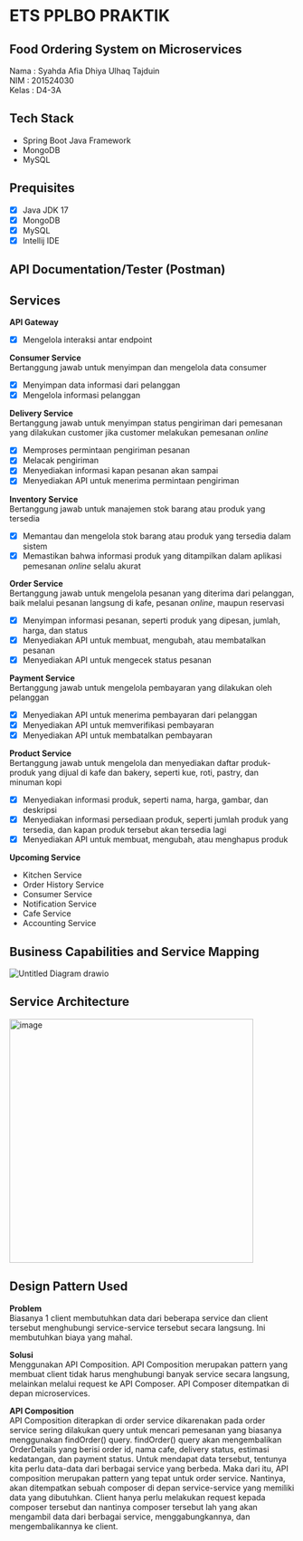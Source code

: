 # ETS PPLBO PRAKTIK

## Food Ordering System on Microservices
Nama  : Syahda Afia Dhiya Ulhaq Tajduin  
NIM   : 201524030  
Kelas : D4-3A  

## Tech Stack
- Spring Boot Java Framework
- MongoDB
- MySQL

## Prequisites
- [x] Java JDK 17  
- [x] MongoDB  
- [x] MySQL
- [x] Intellij IDE

## API Documentation/Tester (Postman)


## Services
**API Gateway**
- [x] Mengelola interaksi antar endpoint

**Consumer Service**  
Bertanggung jawab untuk menyimpan dan mengelola data consumer  
- [x] Menyimpan data informasi dari pelanggan  
- [x] Mengelola informasi pelanggan  

**Delivery Service**  
Bertanggung jawab untuk menyimpan status pengiriman dari pemesanan yang dilakukan customer jika customer melakukan pemesanan _online_   
- [x] Memproses permintaan pengiriman pesanan
- [x] Melacak pengiriman
- [x] Menyediakan informasi kapan pesanan akan sampai
- [x] Menyediakan API untuk menerima permintaan pengiriman

**Inventory Service**  
Bertanggung jawab untuk manajemen stok barang atau produk yang tersedia  
- [x] Memantau dan mengelola stok barang atau produk yang tersedia dalam sistem  
- [x] Memastikan bahwa informasi produk yang ditampilkan dalam aplikasi pemesanan _online_ selalu akurat

**Order Service**  
Bertanggung jawab untuk mengelola pesanan yang diterima dari pelanggan, baik melalui pesanan langsung di kafe, pesanan _online_, maupun reservasi  
- [x] Menyimpan informasi pesanan, seperti produk yang dipesan, jumlah, harga, dan status  
- [x] Menyediakan API untuk membuat, mengubah, atau membatalkan pesanan  
- [x] Menyediakan API untuk mengecek status pesanan  

**Payment Service**  
Bertanggung jawab untuk mengelola pembayaran yang dilakukan oleh pelanggan  
- [x] Menyediakan API untuk menerima pembayaran dari pelanggan  
- [x] Menyediakan API untuk memverifikasi pembayaran  
- [x] Menyediakan API untuk membatalkan pembayaran  

**Product Service**  
Bertanggung jawab untuk mengelola dan menyediakan daftar produk-produk yang dijual di kafe dan bakery, seperti kue, roti, pastry, dan minuman kopi  
- [x] Menyediakan informasi produk, seperti nama, harga, gambar, dan deskripsi  
- [x] Menyediakan informasi persediaan produk, seperti jumlah produk yang tersedia, dan kapan produk tersebut akan tersedia lagi  
- [x] Menyediakan API untuk membuat, mengubah, atau menghapus produk  

**Upcoming Service**
- Kitchen Service
- Order History Service
- Consumer Service
- Notification Service
- Cafe Service
- Accounting Service

## Business Capabilities and Service Mapping  
![Untitled Diagram drawio](https://github.com/syahdaafia/HasilETSPPLBO2023/assets/76998317/048ebc2b-1120-4fce-8f97-4adaaf2be069)  

## Service Architecture  
<img width="431" alt="image" src="https://github.com/syahdaafia/HasilETSPPLBO2023/assets/76998317/ebb5dcfc-859f-470d-8603-e0c7914eea57">  

## Design Pattern Used  
**Problem**  
Biasanya 1 client membutuhkan data dari beberapa service dan client tersebut menghubungi service-service tersebut secara langsung. Ini membutuhkan biaya yang mahal.

**Solusi**  
Menggunakan API Composition. API Composition merupakan pattern yang membuat client tidak harus menghubungi banyak service secara langsung, melainkan melalui request ke API Composer. API Composer ditempatkan di depan microservices.  

**API Composition**  
API Composition diterapkan di order service dikarenakan pada order service sering dilakukan query untuk mencari pemesanan yang biasanya menggunakan findOrder() query. findOrder() query akan mengembalikan OrderDetails yang berisi order id, nama cafe, delivery status, estimasi kedatangan, dan payment status. Untuk mendapat data tersebut, tentunya kita perlu data-data dari berbagai service yang berbeda. Maka dari itu, API composition merupakan pattern yang tepat untuk order service. Nantinya, akan ditempatkan sebuah composer di depan service-service yang memiliki data yang dibutuhkan. Client hanya perlu melakukan request kepada composer tersebut dan nantinya composer tersebut lah yang akan mengambil data dari berbagai service, menggabungkannya, dan mengembalikannya ke client.

